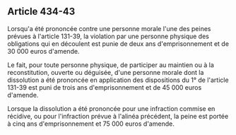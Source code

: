 Article 434-43
----
Lorsqu'a été prononcée contre une personne morale l'une des peines prévues à
l'article 131-39, la violation par une personne physique des obligations qui en
découlent est punie de deux ans d'emprisonnement et de 30 000 euros d'amende.

Le fait, pour toute personne physique, de participer au maintien ou à la
reconstitution, ouverte ou déguisée, d'une personne morale dont la dissolution a
été prononcée en application des dispositions du 1° de l'article 131-39 est puni
de trois ans d'emprisonnement et de 45 000 euros d'amende.

Lorsque la dissolution a été prononcée pour une infraction commise en récidive,
ou pour l'infraction prévue à l'alinéa précédent, la peine est portée à cinq ans
d'emprisonnement et 75 000 euros d'amende.
